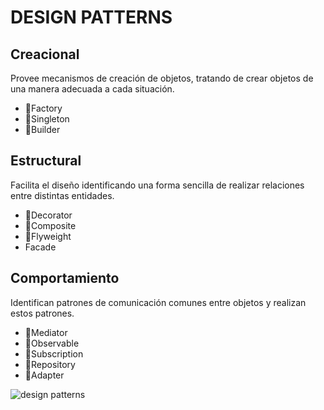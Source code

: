 # DESIGN PATTERNS

## Creacional

Provee mecanismos de creación de objetos, tratando de crear objetos de una manera adecuada a cada situación.

- 🕺Factory
- 🕺Singleton
- 🕺Builder

## Estructural

Facilita el diseño identificando una forma sencilla de realizar relaciones entre distintas entidades.

- 🕺Decorator
- 🕺Composite
- 🕺Flyweight
- Facade

## Comportamiento

Identifican patrones de comunicación comunes entre objetos y realizan estos patrones.

- 🕺Mediator
- 🕺Observable
- 🕺Subscription
- 🕺Repository
- 🕺Adapter

![design patterns](https://media.giphy.com/media/KVZWZQoS0yqfIiTAKq/source.gif)

